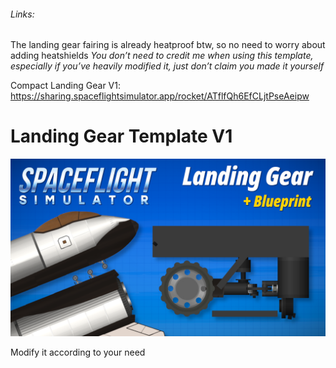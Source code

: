 ###### Links:
The landing gear fairing is already heatproof btw, so no need to worry about adding heatshields
*You don’t need to credit me when using this template, especially if you’ve heavily modified it, just don’t claim you made it yourself*

Compact Landing Gear V1: https://sharing.spaceflightsimulator.app/rocket/ATflfQh6EfCLjtPseAeipw


# Landing Gear Template V1

![Thumbnail](../../assets/Thumbnail13.png)

Modify it according to your need
